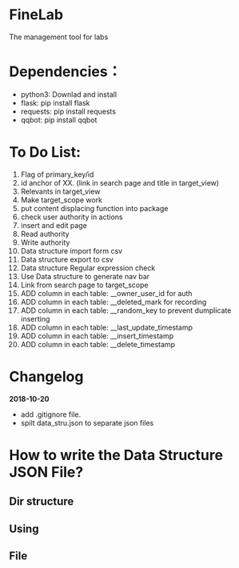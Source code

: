 # FineLab
The management tool for labs


# Dependencies： 
* python3: Downlad and install
* flask: pip install flask
* requests: pip install requests
* qqbot: pip install qqbot



# To Do List:
1.  Flag of primary_key/id
2.  id anchor of XX. (link in search page and title in target_view)
3.  Relevants in target_view
4.  Make target_scope work
5.  put content displacing function into package
6.  check user authority in actions
7.  insert and edit page
8.  Read authority
9.  Write authority
10. Data structure import form csv
11. Data structure export to csv
12. Data structure Regular expression check
13. Use Data structure to generate nav bar
14. Link from search page to target_scope 
15. ADD column in each table: __owner_user_id              for auth
16. ADD column in each table: __deleted_mark               for recording
17. ADD column in each table: __random_key                 to prevent dumplicate inserting 
18. ADD column in each table: __last_update_timestamp      
19. ADD column in each table: __insert_timestamp 
20. ADD column in each table: __delete_timestamp
   
# Changelog
**2018-10-20**
- add .gitignore file.
- spilt data_stru.json to separate json files

# How to write the Data Structure JSON File?
## Dir structure

## Using

## File

